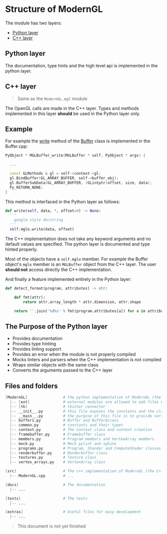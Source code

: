 # Structure of ModernGL

The module has two layers:

- [Python layer](#python-layer)
- [C++ layer](#c-layer)

## Python layer

The documentation, type hints and the high level api is implemented in the python layer.

## C++ layer

> Same as the `ModernGL.mgl` module

The OpenGL calls are made in the C++ layer.
Types and methods implemented in this layer **should** be used in the Python layer only.

## Example

For example the [write] method of the [Buffer] class is implemented in the Buffer.cpp:

[write]: https://moderngl.readthedocs.io/en/stable/Buffers.html#ModernGL.Buffer.write
[Buffer]: https://moderngl.readthedocs.io/en/stable/Buffers.html#ModernGL.Buffer

```c++
PyObject * MGLBuffer_write(MGLBuffer * self, PyObject * args) {

  ...

  const GLMethods & gl = self->context->gl;
  gl.BindBuffer(GL_ARRAY_BUFFER, self->buffer_obj);
  gl.BufferSubData(GL_ARRAY_BUFFER, (GLintptr)offset, size, data);
  Py_RETURN_NONE;
}
```

This method is interfaced in the Python layer as follows:

```python
def write(self, data, *, offset=0) -> None:
  '''
    google style docstring
  '''
  self.mglo.write(data, offset)
```

The C++ implementation does not take any keyword arguments and no default values are specified.
The python layer is documented and type hinted properly.

Most of the objects have a `self.mglo` member.
For example the Buffer object's `mglo` member is an `MGLBuffer` object from the C++ layer.
The user **should not** access directly the C++ implementation.

And finally a feature implemented entirely in the Python layer:

```python
def detect_format(program, attributes) -> str:

    def fmt(attr):
        return attr.array_length * attr.dimension, attr.shape

    return ''.join('%d%s' % fmt(program.attributes[a]) for a in attributes)
```

## The Purpose of the Python layer

- Provides documentation
- Provides type hinting
- Provides linting support
- Provides an error when the module is not properly compiled
- Mocks linters and parsers when the C++ implementation is not compiled
- Wraps similar objects with the same class
- Converts the arguments passed to the C++ layer

## Files and folders

```s
[ModernGL]                # the python implementation of ModernGL (the Python layer)
  |-- [ext]               # external modules are allowed to add files here
  |-- [tk]                # tkinter connector
  |-- __init__.py         # this file exposes the constants and the classes
  |-- __main__.py         # the purpose of this file is to provide version info quickly
  |-- buffers.py          # Buffer and BufferAccess
  |-- common.py           # constants and their types
  |-- context.py          # The Context class and context creation
  |-- framebuffer.py      # Framebuffer class
  |-- members.py          # Program members and VertexArray members
  |-- mock.py             # Mock pylint and sphinx
  |-- programs.py         # Program, Shander and ComputeShader classes
  |-- renderbuffer.py     # Renderbuffer class
  |-- textures.py         # Texture class
  |-- vertex_arrays.py    # VertexArray class

[src]                     # The c++ implementation of ModernGL (the C++ layer)
  |-- ModernGL.cpp        # ...

[docs]                    # The documentation
  |-- ...

[tests]                   # The tests
  |-- ...

[extras]                  # Useful files for easy development
  |-- ...
```

> This document is not yet finished
